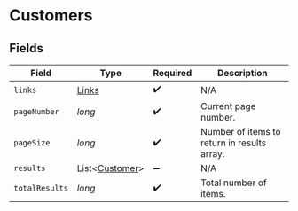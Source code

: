 # Customers


## Fields

| Field                                             | Type                                              | Required                                          | Description                                       |
| ------------------------------------------------- | ------------------------------------------------- | ------------------------------------------------- | ------------------------------------------------- |
| `links`                                           | [Links](../../models/shared/Links.md)             | :heavy_check_mark:                                | N/A                                               |
| `pageNumber`                                      | *long*                                            | :heavy_check_mark:                                | Current page number.                              |
| `pageSize`                                        | *long*                                            | :heavy_check_mark:                                | Number of items to return in results array.       |
| `results`                                         | List<[Customer](../../models/shared/Customer.md)> | :heavy_minus_sign:                                | N/A                                               |
| `totalResults`                                    | *long*                                            | :heavy_check_mark:                                | Total number of items.                            |